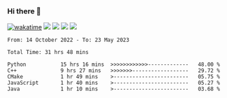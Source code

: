 ### Hi there 👋
[![wakatime](https://wakatime.com/badge/user/368879df-dc38-4b1a-86c4-8a2054a0e074.svg)](https://wakatime.com/@368879df-dc38-4b1a-86c4-8a2054a0e074)
<img src="https://img.shields.io/badge/Windows-0078D6?style=flat&logo=Windows&logoColor=white">
<img src="https://img.shields.io/badge/IntelliJ_IDEA-000000.svg?style=flat&logo=IntelliJ-IDEA&logoColor=white">
<img src="https://img.shields.io/badge/Visual_Studio_Code-007ACC?style=flat&logo=Visual-Studio-Code&logoColor=white">
<img src="https://img.shields.io/badge/Discord-5865F2?label=kano%233578&style=flat&logo=discord&logoColor=white">
<br>


<!--START_SECTION:waka-->

```text
From: 14 October 2022 - To: 23 May 2023

Total Time: 31 hrs 48 mins

Python           15 hrs 16 mins  >>>>>>>>>>>>-------------   48.00 %
C++              9 hrs 27 mins   >>>>>>>------------------   29.72 %
CMake            1 hr 49 mins    >------------------------   05.75 %
JavaScript       1 hr 40 mins    >------------------------   05.27 %
Java             1 hr 10 mins    >------------------------   03.68 %
```

<!--END_SECTION:waka-->
